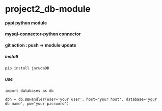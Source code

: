 # project2_db-module

#### pypi python module
#### mysql-connector-python connector
#### git action : push -> module update

##### install
```
pip install jarudaDB
```
##### use
```
import databases as db

dbh = db.DBHandler(user='your user', host='your host', database='your db name', pw='your password')
```

